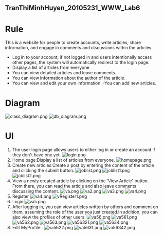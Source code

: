 ## TranThiMinhHuyen_20105231_WWW_Lab6


# Rule
This is a website for people to create accounts, write articles, share information, and engage in comments and discussions within the articles.
- Log in to your account; if not logged in and users intentionally access other pages, the system will automatically redirect to the login page.
- Display a list of articles from everyone.
- You can view detailed articles and leave comments.
- You can view information about the author of the article.
- You can view and edit your own information.
-You can add new articles.

# Diagram
![class_diagram.png](public%2Fclass_diagram.png)
![db_diagram.png](public%2Fdb_diagram.png)
#
# UI
1. The user login page allows users to either log in or create an account if they don't have one yet.
    ![login.png](/public/lab6_0.png)
2. Home page:Display a list of articles from everyone.
    ![homepage.png](/public/lab6_1.jpeg)
3. Create new articles:Create a post by entering the content of the article and clicking the submit button.
    ![joblist.png](/public/lab6_2.png)
    ![joblist1.png](/public/lab6_3.png)
    ![joblist2.png](/public/lab6_4.png)
4. View a newly created article by clicking on the 'View Article' button. From there, you can read the article and also leave comments discussing the content.
    ![va.png](/public/lab6_5.png)
    ![va2.png](/public/lab6_6.png)
    ![va3.png](/public/lab6_7.png)
    ![va4.png](/public/lab6_8.png)
5. Register
    ![va4.png](/public/lab6_9.png)
    ![vRegister1.png](/public/lab6_9_1.png)
6. Login
    ![va5.png](/public/lab6_10.png)
7. After logging in, you can view articles written by others and comment on them, assuming the role of the user you just created.In addition, you can also view the profiles of other users.
    ![va56.png](/public/lab6_11.png)
    ![va561.png](/public/lab6_12.png)
    ![va562.png](/public/lab6_13.jpeg)
    ![va563.png](/public/lab6_14.png)
    ![va56321.png](/public/lab6_14_1.png)
    ![va5634.png](/public/lab6_15.png)
8. Edit MyProfile .
    ![va5622.png](/public/lab6_16.png)
    ![va5631.png](/public/lab6_17.png)
    ![va56342.png](/public/lab6_18.png)
